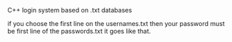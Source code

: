 C++ login system based on .txt databases

if you choose the first line on the usernames.txt then your password must be first line of the passwords.txt it goes like that.
